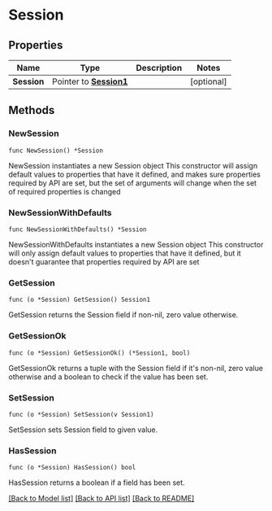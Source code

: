 # Session

## Properties

Name | Type | Description | Notes
------------ | ------------- | ------------- | -------------
**Session** | Pointer to [**Session1**](Session1.md) |  | [optional] 

## Methods

### NewSession

`func NewSession() *Session`

NewSession instantiates a new Session object
This constructor will assign default values to properties that have it defined,
and makes sure properties required by API are set, but the set of arguments
will change when the set of required properties is changed

### NewSessionWithDefaults

`func NewSessionWithDefaults() *Session`

NewSessionWithDefaults instantiates a new Session object
This constructor will only assign default values to properties that have it defined,
but it doesn't guarantee that properties required by API are set

### GetSession

`func (o *Session) GetSession() Session1`

GetSession returns the Session field if non-nil, zero value otherwise.

### GetSessionOk

`func (o *Session) GetSessionOk() (*Session1, bool)`

GetSessionOk returns a tuple with the Session field if it's non-nil, zero value otherwise
and a boolean to check if the value has been set.

### SetSession

`func (o *Session) SetSession(v Session1)`

SetSession sets Session field to given value.

### HasSession

`func (o *Session) HasSession() bool`

HasSession returns a boolean if a field has been set.


[[Back to Model list]](../README.md#documentation-for-models) [[Back to API list]](../README.md#documentation-for-api-endpoints) [[Back to README]](../README.md)


